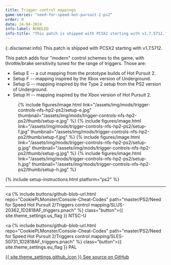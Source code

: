 ```yaml
---
title: Trigger control mappings
game-series: "need-for-speed-hot-pursuit-2-ps2"
order: 0
date: 14-04-2024
info-label: BUNDLED
info-title: "This patch is shipped with PCSX2 starting with v1.7.5712."
---
```


{:.disclaimer.info}
This patch is shipped with PCSX2 starting with v1.7.5712.

This patch adds four "modern" control schemes to the game, with throttle/brake sensitivity tuned for the range of triggers. Those are:
* Setup E -- a cut mapping from the prototype builds of Hot Pursuit 2.
* Setup F -- mapping inspired by the Xbox version of Underground.
* Setup G -- mapping inspired by the Type 2 setup from the PS2 version of Underground.
* Setup H -- mapping inspired by the Xbox version of Hot Pursuit 2.

<figure class="media-container small">
{% include figures/image.html link="/assets/img/mods/trigger-controls-nfs-hp2-ps2/setup-e.jpg" thumbnail="/assets/img/mods/trigger-controls-nfs-hp2-ps2/thumb/setup-e.jpg" %}
{% include figures/image.html link="/assets/img/mods/trigger-controls-nfs-hp2-ps2/setup-f.jpg" thumbnail="/assets/img/mods/trigger-controls-nfs-hp2-ps2/thumb/setup-f.jpg" %}
{% include figures/image.html link="/assets/img/mods/trigger-controls-nfs-hp2-ps2/setup-g.jpg" thumbnail="/assets/img/mods/trigger-controls-nfs-hp2-ps2/thumb/setup-g.jpg" %}
{% include figures/image.html link="/assets/img/mods/trigger-controls-nfs-hp2-ps2/setup-h.jpg" thumbnail="/assets/img/mods/trigger-controls-nfs-hp2-ps2/thumb/setup-h.jpg" %}
</figure>

{% include setup-instructions.html platform="ps2" %}

***

<a {% include buttons/github-blob-url.html repo="CookiePLMonster/Console-Cheat-Codes" path="master/PS2/Need for Speed Hot Pursuit 2/Triggers control mapping/SLUS-20362_1D2818AF_triggers.pnach" %} class="button">{{ site.theme_settings.us_flag }} NTSC-U</a>

<a {% include buttons/github-blob-url.html repo="CookiePLMonster/Console-Cheat-Codes" path="master/PS2/Need for Speed Hot Pursuit 2/Triggers control mapping/SLES-50731_1D2818AF_triggers.pnach" %} class="button">{{ site.theme_settings.eu_flag }} PAL</a>

<a href="https://github.com/CookiePLMonster/Console-Cheat-Codes/tree/master/PS2/Need%20for%20Speed%20Hot%20Pursuit%202/Triggers%20control%20mapping" class="button github" target="_blank">{{ site.theme_settings.github_icon }} See source on GitHub</a>

